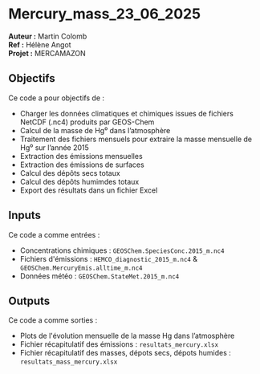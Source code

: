 # Mercury_mass_23_06_2025

**Auteur :** Martin Colomb  
**Ref :** Hélène Angot  
**Projet :** MERCAMAZON

## Objectifs

Ce code a pour objectifs de :
- Charger les données climatiques et chimiques issues de fichiers NetCDF (.nc4) produits par GEOS-Chem
- Calcul de la masse de Hg⁰ dans l’atmosphère
- Traitement des fichiers mensuels pour extraire la masse mensuelle de Hg⁰ sur l’année 2015
- Extraction des émissions mensuelles
- Extraction des émissions de surfaces
- Calcul des dépôts secs totaux
- Calcul des dépôts humimdes totaux
- Export des résultats dans un fichier Excel

  
## Inputs

Ce code a comme entrées : 
- 	Concentrations chimiques : `GEOSChem.SpeciesConc.2015_m.nc4`
- 	Fichiers d'émissions : `HEMCO_diagnostic_2015_m.nc4` & `GEOSChem.MercuryEmis.alltime_m.nc4`
- 	Données météo : `GEOSChem.StateMet.2015_m.nc4`

## Outputs

Ce code a comme sorties : 
- Plots de l'évolution mensuelle de la masse Hg dans l’atmosphère
- Fichier récapitulatif des émissions : `resultats_mercury.xlsx`
- Fichier récapitulatif des masses, dépots secs, dépots humides : `resultats_mass_mercury.xlsx`





